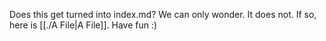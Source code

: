 Does this get turned into index.md? We can only wonder.
It does not.
If so, here is [[./A File|A File]]. Have fun :)

